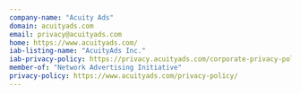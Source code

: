```yaml
---
company-name: "Acuity Ads"
domain: acuityads.com
email: privacy@acuityads.com
home: https://www.acuityads.com/
iab-listing-name: "AcuityAds Inc."
iab-privacy-policy: https://privacy.acuityads.com/corporate-privacy-policy.html
member-of: "Network Advertising Initiative"
privacy-policy: https://www.acuityads.com/privacy-policy/
---
```




